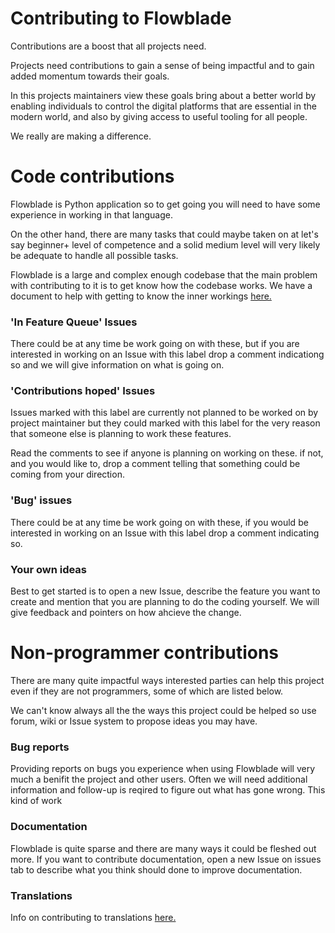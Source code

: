 # Contributing to Flowblade

Contributions are a boost that all projects need.

Projects need contributions to gain a sense of being impactful and to gain added momentum towards their goals.

In this projects maintainers view these goals bring about a better world by enabling individuals to control the digital platforms that are essential in the modern world, and also by giving access to useful tooling for all people.

We really are making a difference.

# Code contributions

Flowblade is Python application so to get going you will need to have some experience in working in that language.

On the other hand, there are many tasks that could maybe taken on at let's say beginner+ level of competence and a solid medium level will very likely be adequate to handle all possible tasks. 

Flowblade is a large and complex enough codebase that the main problem with contributing to it is to get know how the codebase works. We have a document to help with getting to know the inner workings [here.](/codeoverview/CodebaseOverview.md)

### 'In Feature Queue' Issues

There could be at any time be work going on with these, but if you are interested in working on an Issue with this label drop a comment indicationg so and we will give information on what is going on.

### 'Contributions hoped' Issues

Issues marked with this label are currently not planned to be worked on by project maintainer but they could marked with this label for the very reason that someone else is planning to work these features. 

Read the comments to see if anyone is planning on working on these. if not, and you would like to, drop a comment telling that something could be coming from your direction.

### 'Bug' issues

There could be at any time be work going on with these, if you would be interested in working on an Issue with this label drop a comment indicating so.

### Your own ideas

Best to get started is to open a new Issue, describe the feature you want to create and mention that you are planning to do the coding yourself. We will give feedback and pointers on how ahcieve the change.

# Non-programmer contributions

There are many quite impactful ways interested parties can help this project even if they are not programmers, some of which are listed below.

We can't know always all the the ways this project could be helped so use forum, wiki or Issue system to propose ideas you may have.

### Bug reports

Providing reports on bugs you experience when using Flowblade will very much a benifit the project and other users. Often we will  need additional information and follow-up is reqired to figure out what has gone wrong. This kind of work 

### Documentation

Flowblade is quite sparse and there are many ways it could be fleshed out more. If you want to contribute documentation, open a new Issue on issues tab to describe what you think should done to improve documentation.

### Translations

Info on contributing to translations [here.](CREATING_TRANSLATION.md)

